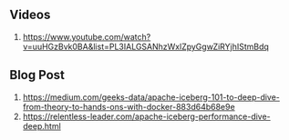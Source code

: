 
## Videos 
1. https://www.youtube.com/watch?v=uuHGzBvk0BA&list=PL3IALGSANhzWxlZpyGgwZiRYjhIStmBdq


## Blog Post
1. https://medium.com/geeks-data/apache-iceberg-101-to-deep-dive-from-theory-to-hands-ons-with-docker-883d64b68e9e
2. https://relentless-leader.com/apache-iceberg-performance-dive-deep.html



